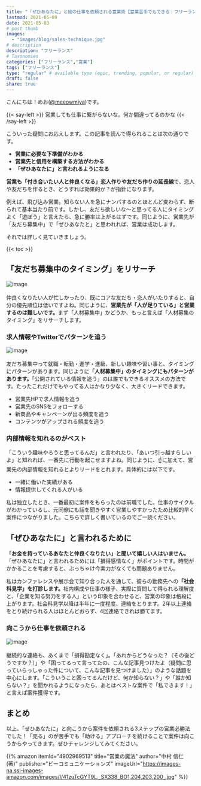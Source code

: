 ```yaml
---
title: "「ぜひあなたに」と絵の仕事を依頼される営業術【営業苦手でもできる｜フリーランス｜イラストレーター】"
lastmod: 2021-05-09
date: 2021-05-03 
# post thumb
images:
  - "images/blog/sales-technique.jpg"
# description
description: "フリーランス"
# Taxonomies
categories: ["フリーランス","営業"]
tags: ["フリーランス"]
type: "regular" # available type (epic, trending, popular, or regular)
draft: false
share: true
---
```


こんにちは！めお(<u><a href="https://twitter.com/meeowmiya">@meeowmiya</a></u>)です。

{{< say-left >}}
営業しても仕事に繋がらないな。何か間違ってるのかな
{{< /say-left >}}

こういった疑問にお応えします。この記事を読んで得られることは次の通りです。
* **営業に必要な下準備がわかる**
* **営業先と信用を構築する方法がわかる**
* **「ぜひあなたに」と言われるようになる**


<span class="keiko-red">**営業も「付き合いたい人と仲良くなる」恋人作りや友だち作りの延長線**</span>で、恋人や友だちを作るとき、どうすれば効果的か？が指針になります。

例えば、飛び込み営業。知らない人を急にナンパするのとほとんど変わらず、断られて基本当たり前です。しかし、友だち欲しいな〜と思ってる人にタイミングよく「遊ぼう」と言えたら、急に勝率は上がるはずです。同じように、営業先が「友だち募集中」で「ぜひあなたと」と思われれば、営業は成功します。

それでは詳しく見ていきましょう。


{{< toc >}}

## 「友だち募集中のタイミング」をリサーチ
![image](../../images/undraw/undraw_a_day_off.svg)<br><br>
仲良くなりたい人が忙しかったり、既にコアな友だち・恋人がいたりすると、自分の優先順位は低いですよね。同じように、<span class="keiko-red">**営業先が「人が足りている」と営業するのは難しいです。**</span>まず「人材募集中」かどうか、もっと言えば「人材募集のタイミング」をリサーチします。

### 求人情報やTwitterでパターンを追う
![image](../../images/undraw/undraw_social_life.svg)<br><br>
友だち募集中って就職・転勤・進学・進級、新しい趣味や習い事と、タイミングにパターンがあります。同じように<span class="keiko-red">**「人材募集中」のタイミングにもパターンがあります。**</span>「公開されている情報を追う」のは誰でもできるオススメの方法です。たったこれだけでもやってる人はかなり少なく、大きくリードできます。

* 営業先HPで求人情報を追う
* 営業先のSNSをフォローする
* 新商品やキャンペーンが出る頻度を追う
* コンテンツがアップされる頻度を追う

### 内部情報を知れるのがベスト
「こういう趣味やろうと思ってるんだ」と言われたり、「あいつ引っ越すらしいよ」と知れれば、一番先に行動を起こせますよね。同じように、☝️に加えて、営業先の内部情報を知れるとよりリードをとれます。具体的には以下です。

* 一緒に働いた実績がある
* 情報提供してくれる人がいる

私は独立したとき、一番最初に案件をもらったのは前職でした。仕事のサイクルがわかっているし、元同僚にも話を聞きやすく営業しやすかったため比較的早く案件につながりました。こちらで詳しく書いているのでご一読ください。

## 「ぜひあなたに」と言われるために
<span class="keiko-red">**「お金を持っているあなたと仲良くなりたい」と聞いて嬉しい人はいません。**</span>「ぜひあなたに」と言われるためには「損得感情なく」がポイントです。時間がかかることを考慮すると、ぶっちゃけ今実力がなくても問題ありません。

私はカンファレンスや展示会で知り合った人を通して、彼らの勤務先への<span class="keiko-red">**「社会科見学」を打診します。**</span>社内構成や仕事の様子、実際に質問して得られる理解度と、「企業を知る努力をする人」という印象を合わせると、営業の印象は格段に上がります。社会科見学以降は半年に一度程度、連絡をとります。2年以上連絡をとり続けられる人はほとんどおらず、4回連絡できれば勝てます。


### 向こうから仕事を依頼される
![image](../../images/undraw/undraw_business_deal.svg)<br><br>
継続的な連絡も、あくまで「損得勘定なく」。「あれからどうなった？（その後どうですか？）」や「困ってるって言ってたの、こんな記事見つけたよ（疑問に思っていらっしゃった件について、こんな記事を見つけました）」のような話題を中心にします。「こういうこと困ってるんだけど、何か知らない？」や「誰か知らない？」を聞かれるようになったら、あとはベストな案件で「私できます！」と言えば案件獲得です。

## まとめ
以上、「ぜひあなたに」と向こうから案件を依頼される3ステップの営業必勝法でした！「売る」のが苦手でも「助ける」アプローチを続けることで案件は向こうからやってきます。ぜひチャレンジしてみてください。

{{% amazon 
  itemId="4902969513"
  title="営業の魔法"
  author="中村 信仁  (著)"
  publisher="ビーコミュニケーションズ"
  imageUrl="https://images-na.ssl-images-amazon.com/images/I/41zuTcGYT9L._SX338_BO1,204,203,200_.jpg"
%}}